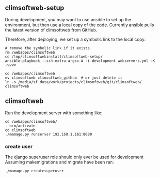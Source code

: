 ## climsoftweb-setup

During development, you may want to use ansible to set up the environment,
but then use a local copy of the code. Currently ansible pulls the latest
version of climsoftweb from GitHub.

Therefore, after deploying, we set up a symbolic link to the local copy:

```
# remove the symbolic link if it exists
rm /webapps/climsoftweb
cd /tmp/climsoftwebinstall/climsoftweb-setup/
ansible-playbook --ssh-extra-args=-A -i development webservers.yml -K -vvvv                                          

cd /webapps/climsoftweb
mv climsoftweb climsoftweb_github  # or just delete it 
ln -s /media/sf_data/work/projects/climsoftweb/git/climsoftweb/ climsoftweb

```

## climsoftweb

Run the development server with something like:
```
cd /webapps/climsoftweb/
. bin/activate
cd climsoftweb
./manage.py runserver 192.168.1.161:8080

```

### create user

The django superuser role should only ever be used for development
Assuming makemigrations and migrate have been ran:

`./manage.py createsuperuser`
